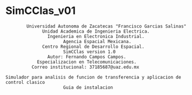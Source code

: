 # SimCClas_v01

            Universidad Autonoma de Zacatecas "Francisco Garcias Salinas"
                  Unidad Academica de Ingenieria Electrica.
                    Ingenieria en Electronica Industrial.
                          Agencia Espacial Mexicana.
                  Centro Regional de Desarrollo Espacial.
                          SimCClas version 1.0 
                    Autor: Fernando Campos Campos.
                Especializacion en Telecomunicaciones.
              Correo institucional: 37185687@uaz.edu.mx

    Simulador para analisis de funcion de transferencia y aplicacion de control clasico
                          Guia de instalacion

